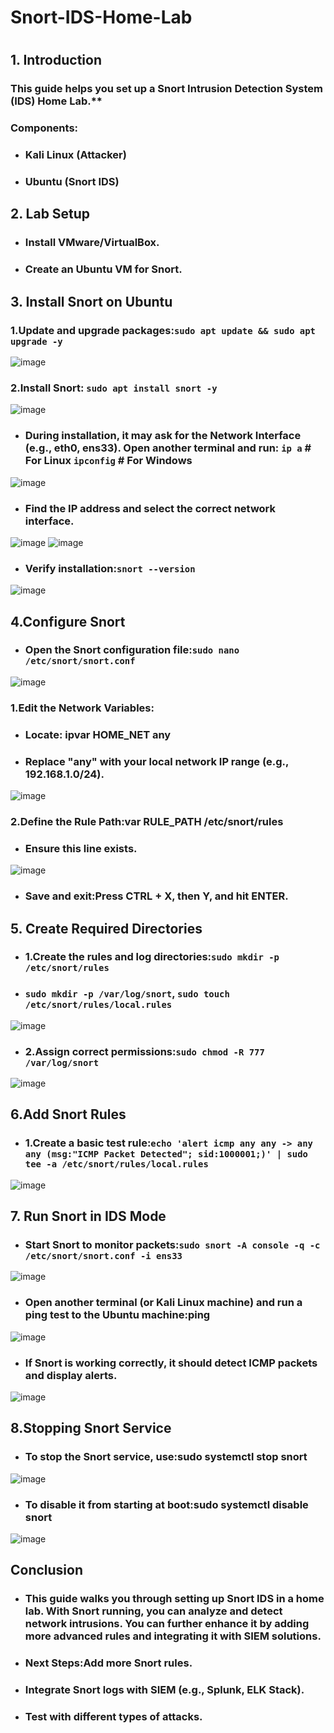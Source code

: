# Snort-IDS-Home-Lab
#
## 1. Introduction
### This guide helps you set up a Snort Intrusion Detection System (IDS) Home Lab.**
### Components:
 - ### Kali Linux (Attacker)
 - ### Ubuntu (Snort IDS)
            
## 2. Lab Setup
- ### Install VMware/VirtualBox.
- ### Create an Ubuntu VM for Snort.

## 3. Install Snort on Ubuntu
### 1.Update and upgrade packages:``sudo apt update && sudo apt upgrade -y``
![image](https://github.com/user-attachments/assets/b84dd285-8d06-48d7-92e3-8ec93af83a49)

### 2.Install Snort: ```sudo apt install snort -y```
![image](https://github.com/user-attachments/assets/0f28c4d8-19a6-4039-afaf-af56a76ce9e4)
- ### During installation, it may ask for the Network Interface (e.g., eth0, ens33). Open another terminal and run: ``ip a``  # For Linux  ``ipconfig``  # For Windows
![image](https://github.com/user-attachments/assets/5df75d11-11a7-4241-aba3-68404c142d04)

- ### Find the IP address and select the correct network interface.
![image](https://github.com/user-attachments/assets/d0ebf062-5067-4bb3-923a-b68d52623595)
![image](https://github.com/user-attachments/assets/b2be294b-412f-4432-9d8b-9b2523509a45)
- ### Verify installation:```snort --version```
![image](https://github.com/user-attachments/assets/6d8dc48d-9598-4ea2-b794-993b751fe307)
## 4.Configure Snort
- ### Open the Snort configuration file:```sudo nano /etc/snort/snort.conf```
![image](https://github.com/user-attachments/assets/39fc153f-ff5b-4944-85e0-2dbe1c1ca340)
 ### 1.Edit the Network Variables:
- ### Locate: ipvar HOME_NET any
- ### Replace "any" with your local network IP range (e.g., 192.168.1.0/24).
![image](https://github.com/user-attachments/assets/7b661f8f-873a-4061-9b6e-355e131e88bc)
 ### 2.Define the Rule Path:var RULE_PATH /etc/snort/rules
 - ### Ensure this line exists.
![image](https://github.com/user-attachments/assets/86e661f8-141e-48f0-87cd-e36a186b7090)
 - ### Save and exit:Press CTRL + X, then Y, and hit ENTER.
 ## 5. Create Required Directories
 - ### 1.Create the rules and log directories:```sudo mkdir -p /etc/snort/rules```
  - ### ```sudo mkdir -p /var/log/snort```,  ```sudo touch /etc/snort/rules/local.rules```
![image](https://github.com/user-attachments/assets/54c0538d-4599-4ba9-8fa5-be203be0d6f2)
 - ### 2.Assign correct permissions:```sudo chmod -R 777 /var/log/snort```
![image](https://github.com/user-attachments/assets/90fb4ffc-5883-4ce6-a7b5-9dbab9907126)
 ## 6.Add Snort Rules
 - ### 1.Create a basic test rule:```echo 'alert icmp any any -> any any (msg:"ICMP Packet Detected"; sid:1000001;)' | sudo tee -a /etc/snort/rules/local.rules```
![image](https://github.com/user-attachments/assets/db1e2e45-fcf5-488d-89b0-3285aea10341)
## 7. Run Snort in IDS Mode 
- ### Start Snort to monitor packets:```sudo snort -A console -q -c /etc/snort/snort.conf -i ens33```
![image](https://github.com/user-attachments/assets/abcae4d0-86f0-4cc3-a3a7-7f1167c4df74)
- ### Open another terminal (or Kali Linux machine) and run a ping test to the Ubuntu machine:ping <Ubuntu-IP>
![image](https://github.com/user-attachments/assets/81930bb4-9701-410a-ad2f-38e94b9e20bc)
- ### If Snort is working correctly, it should detect ICMP packets and display alerts.
![image](https://github.com/user-attachments/assets/4b5c5698-6f41-4814-b36d-56d1e64a0d08)
## 8.Stopping Snort Service
- ### To stop the Snort service, use:sudo systemctl stop snort
![image](https://github.com/user-attachments/assets/9202c3fa-e0b0-4a8a-9806-350120495399)
- ### To disable it from starting at boot:sudo systemctl disable snort
![image](https://github.com/user-attachments/assets/247837e7-01dd-47ae-a484-093032c60a8c)

## Conclusion
- ### This guide walks you through setting up Snort IDS in a home lab. With Snort running, you can analyze and detect network intrusions. You can further enhance it by adding more advanced rules and integrating it with SIEM solutions.
- ### Next Steps:Add more Snort rules.
- ### Integrate Snort logs with SIEM (e.g., Splunk, ELK Stack).
- ### Test with different types of attacks.







 



